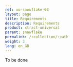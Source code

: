 ```yaml
---
ref: xu-snowflake-03
layout: page
title: Requirements
description: Requirements
product: xtract-universal
parent: snowflake
permalink: /:collection/:path
weight: 3
lang: en_GB
---
```


To be done